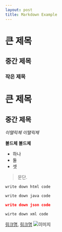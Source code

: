 ```yaml
---
layout: post
title: Markdown Example
---
```

# 큰 제목

## 중간 제목

### 작은 제목

큰 제목
====================

중간 제목
---------------------

*이탤릭체*
_이탤릭체_

**볼드체**
__볼드체__

- 하나
- 둘
- 셋
    


>문단.

```html
write down html code
```

```java
write down java code
```

```json
write down json code
```
```xml
wirte down xml code
```


[링크명](http://www.example.com), [링크명](http://www.example.com "사이트 제목")
![이미지](/images/404.jpg)
